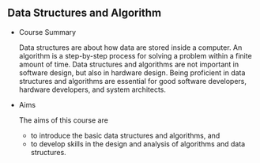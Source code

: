 ## Data Structures and Algorithm

- Course Summary

	 Data structures are about how data are stored inside a computer. An algorithm is a step-by-step process for solving a problem within a finite amount of time.  Data structures and algorithms are not important in software design, but also in hardware design. Being proficient in data structures and algorithms are essential for good software developers, hardware developers, and system architects. 
	 
	 
- Aims

	The aims of this course are
	- to introduce the basic data structures and algorithms, and
	- to develop skills in the design and analysis of algorithms and data structures.



